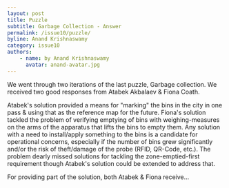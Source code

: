 ```yaml
---
layout: post
title: Puzzle
subtitle: Garbage Collection - Answer
permalink: /issue10/puzzle/
byline: Anand Krishnaswamy
category: issue10
authors:
    - name: by Anand Krishnaswamy
      avatar: anand-avatar.jpg
---
```

We went through two iterations of the last puzzle, Garbage collection. We received two good responses from Atabek Akbalaev & Fiona Coath. 

Atabek's solution provided a means for "marking" the bins in the city in one pass & using that as the reference map for the future. Fiona's solution tackled the problem of verifying emptying of bins with weighing-measures on the arms of the apparatus that lifts the bins to empty them. Any solution with a need to install/apply something to the bins is  a candidate for operational concerns, especially if the number of bins grew significantly and/or the risk of theft/damage of the probe (RFID, QR-Code, etc.). The problem dearly missed solutions for tackling the zone-emptied-first requirement though Atabek's solution could be extended to address that. 

For providing part of the solution, both Atabek & Fiona receive...






